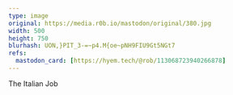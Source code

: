 ```yaml
---
type: image
original: https://media.r0b.io/mastodon/original/380.jpg
width: 500
height: 750
blurhash: UON,}PIT_3-=~p4.M{oe~pNH9FIU9Gt5NGt7
refs:
  mastodon_card: [https://hyem.tech/@rob/113068723940266878]
---
```


The Italian Job
